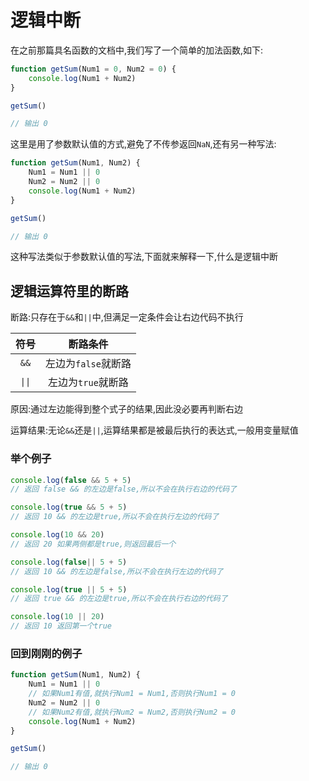 # 逻辑中断

在之前那篇具名函数的文档中,我们写了一个简单的加法函数,如下:

```js
function getSum(Num1 = 0, Num2 = 0) {
    console.log(Num1 + Num2)
}

getSum()

// 输出 0
```

这里是用了参数默认值的方式,避免了不传参返回`NaN`,还有另一种写法:

```js
function getSum(Num1, Num2) {
    Num1 = Num1 || 0
    Num2 = Num2 || 0
    console.log(Num1 + Num2)
}

getSum()

// 输出 0
```

这种写法类似于参数默认值的写法,下面就来解释一下,什么是逻辑中断

## 逻辑运算符里的断路

断路:只存在于`&&`和`||`中,但满足一定条件会让右边代码不执行

| 符号 |      断路条件       |
| :--: | :-----------------: |
| `&&` | 左边为`false`就断路 |
| `\|\|` | 左边为`true`就断路  |

原因:通过左边能得到整个式子的结果,因此没必要再判断右边

运算结果:无论`&&`还是`||`,运算结果都是被最后执行的表达式,一般用变量赋值

### 举个例子

```js
console.log(false && 5 + 5)
// 返回 false && 的左边是false,所以不会在执行右边的代码了

console.log(true && 5 + 5)
// 返回 10 && 的左边是true,所以不会在执行左边的代码了

console.log(10 && 20)
// 返回 20 如果两侧都是true,则返回最后一个

console.log(false|| 5 + 5)
// 返回 10 && 的左边是false,所以不会在执行左边的代码了

console.log(true || 5 + 5)
// 返回 true && 的左边是true,所以不会在执行右边的代码了

console.log(10 || 20)
// 返回 10 返回第一个true
```

### 回到刚刚的例子

```js
function getSum(Num1, Num2) {
    Num1 = Num1 || 0
  	// 如果Num1有值,就执行Num1 = Num1,否则执行Num1 = 0
    Num2 = Num2 || 0
  	// 如果Num2有值,就执行Num2 = Num2,否则执行Num2 = 0
    console.log(Num1 + Num2)
}

getSum()

// 输出 0
```

